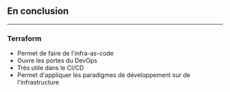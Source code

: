 ## En conclusion

----

### Terraform

- Permet de faire de l'infra-as-code
- Ouvre les portes du DevOps
- Très utile dans le CI/CD
- Permet d'appliquer les paradigmes de développement sur de l'infrastructure